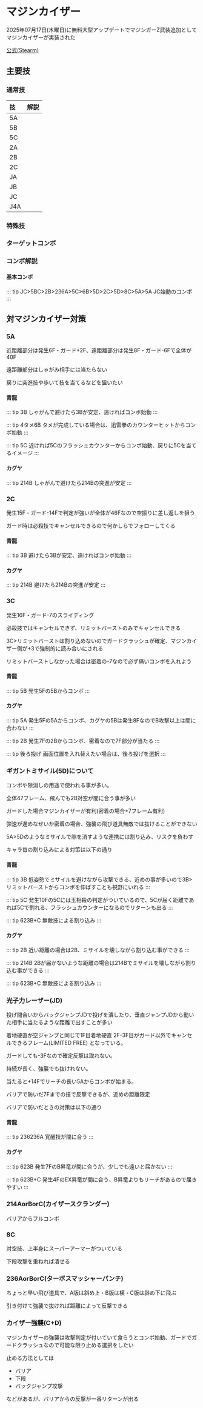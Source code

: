 # マジンカイザー

2025年07月17日(木曜日)に無料大型アップデートでマジンガーZ武装追加としてマジンカイザーが実装された

[公式(Stearm)](https://store.steampowered.com/news/app/2463800?emclan=103582791474237910&emgid=541111576223023122)

## 主要技

### 通常技

| 技   | 解説 |
|:----|:---|
| 5A  |    |
| 5B  |    |
| 5C  |    |
| 2A  |    |
| 2B  |    |
| 2C  |    |
| JA  |    |
| JB  |    |
| JC  |    |
| J4A |    |

### 特殊技

### ターゲットコンボ

### コンボ解説

#### 基本コンボ

::: tip JC>5BC>2B>236A>5C>6B>5D>2C>5D>8C>5A>5A
JC始動のコンボ
:::

## 対マジンカイザー対策

### 5A

近距離部分は発生6F・ガード+2F、遠距離部分は発生8F・ガード-6Fで全体が40F

遠距離部分はしゃがみ相手には当たらない

戻りに突進技や歩いて技を当てるなどを狙いたい

#### 青龍

::: tip 3B
しゃがんで避けたら3Bが安定、遠ければコンボ始動
:::

::: tip 4タメ6B
タメが完成している場合は、迅雷拳のカウンターヒットからコンボ始動
:::

::: tip 5C
近ければ5Cのフラッシュカウンターからコンボ始動、戻りに5Cを当てるイメージ
:::

#### カグヤ

::: tip 214B
しゃがんで避けたら214Bの突進が安定
:::

### 2C

発生15F・ガード-14Fで判定が強いが全体が46Fなので空振りに差し返しを狙う

ガード時は必殺技でキャンセルできるので何かしらでフォローしてくる

#### 青龍

::: tip 3B
避けたら3Bが安定、遠ければコンボ始動
:::

#### カグヤ

::: tip 214B
避けたら214Bの突進が安定
:::

### 3C

発生16F・ガード-7のスライディング

必殺技ではキャンセルできず、リミットバーストのみでキャンセルできる

3C>リミットバーストは割り込めないのでガードクラッシュが確定、マジンカイザー側が+3で強制的に読み合いにされる

リミットバーストしなかった場合は密着の-7なので必ず痛いコンボを入れよう

#### 青龍

::: tip 5B
発生5Fの5Bからコンボ
:::

#### カグヤ

::: tip 5A
発生5Fの5Aからコンボ、カグヤの5Bは発生8FなのでB攻撃以上は間に合わない
:::

::: tip 2B
発生7Fの2Bからコンボ、密着なので7F部分が当たる
:::

::: tip 後ろ投げ
画面位置を入れ替えたい場合は、後ろ投げを選択
:::

### ギガントミサイル(5D)について

コンボや隙消しの用途で使われる事が多い。

全体47フレーム、飛んでも2B対空が間に合う事が多い

ガードした場合マジンカイザーが有利(密着の場合+7フレーム有利)

弾速が遅めなせいか密着の場合、強襲の飛び道具無敵では抜けることができない

5A>5Dのようなミサイルで隙を消すような連携には割り込み、リスクを負わす

キャラ毎の割り込みによる対策は以下の通り

#### 青龍

::: tip 3B
低姿勢でミサイルを避けながら攻撃できる、近めの事が多いので3B>リミットバーストからコンボを伸ばすことも視野にいれる
:::

::: tip 5C
発生10Fの5Cには玉相殺の判定がついているので、5Cが届く距離であれば5Cで割れる、フラッシュカウンターになるのでリターンも出る
:::

::: tip 623B+C
無敵技による割り込み
:::

#### カグヤ

::: tip 2B
近い距離の場合は2B、ミサイルを壊しながら割り込む事ができる
:::

::: tip 214B
2Bが届かないような距離の場合は214Bでミサイルを壊しながら割り込む事ができる
:::

::: tip 623B+C
無敵技による割り込み
:::

### 光子力レーザー(JD)

投げ間合いからバックジャンプJDで投げを潰したり、垂直ジャンプJDから動いた相手に当たるような距離で出すことが多い

着地硬直が空ジャンプと同じで1F目着地硬直 2F-3F目がガード以外でキャンセルできるフレーム(LIMITED FREE)
となっている。

ガードしても-3Fなので確定反撃は取れない。

持続が長く、強襲でも抜けれない。

当たると+14Fでリーチの長い5Aからコンボが始まる。

バリアで防いだ7Fまでの技で反撃できるが、近めの距離限定

バリアで防いだときの対策は以下の通り

#### 青龍

::: tip 236236A
覚醒技が間に合う
:::

#### カグヤ

::: tip 623B
発生7FのB昇竜が間に合うが、少しでも遠いと届かない
:::

::: tip 623B+C
発生4FのEX昇竜が間に合う、B昇竜よりもリーチがあるので届きやすい
:::

### 214AorBorC(カイザースクランダー)

バリアからフルコンボ

### 8C

対空技、上半身にスーパーアーマーがついている

下段攻撃を重ねれば潰せる

### 236AorBorC(ターボスマッシャーパンチ)

ちょっと早い飛び道具で、A版は斜め上・B版は横・C版は斜め下に飛ぶ

引き付けて強襲で抜ければ距離によって反撃できる

### カイザー強襲(C+D)

マジンカイザーの強襲は攻撃判定が付いていて食らうとコンボ始動、ガードでガードクラッシュなので可能な限り止める選択をしたい

止める方法としては

- バリア
- 下段
- バックジャンプ攻撃

などがあるが、バリアからの反撃が一番リターンが出る



